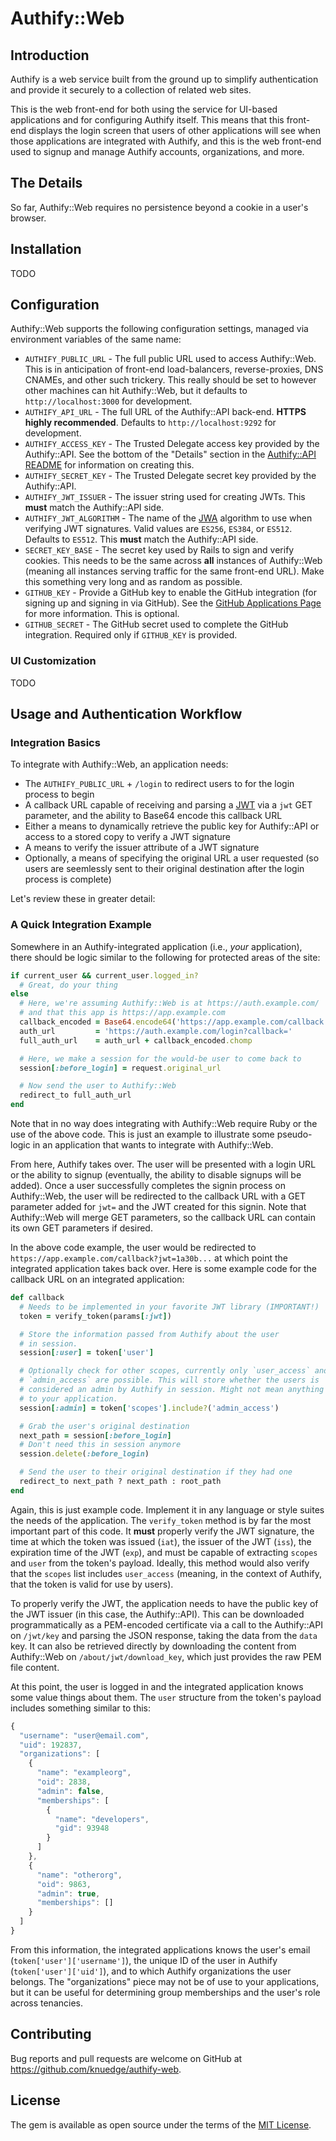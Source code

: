 # Authify::Web

## Introduction

Authify is a web service built from the ground up to simplify authentication and provide it securely to a collection of related web sites.

This is the web front-end for both using the service for UI-based applications and for configuring Authify itself. This means that this front-end displays the login screen that users of other applications will see when those applications are integrated with Authify, and this is the web front-end used to signup and manage Authify accounts, organizations, and more.

## The Details

So far, Authify::Web requires no persistence beyond a cookie in a user's browser.

## Installation

TODO

## Configuration

Authify::Web supports the following configuration settings, managed via environment variables of the same name:

* `AUTHIFY_PUBLIC_URL` - The full public URL used to access Authify::Web. This is in anticipation of front-end load-balancers, reverse-proxies, DNS CNAMEs, and other such trickery. This really should be set to however other machines can hit Authify::Web, but it defaults to `http://localhost:3000` for development.
* `AUTHIFY_API_URL` - The full URL of the Authify::API back-end. **HTTPS highly recommended**. Defaults to `http://localhost:9292` for development.
* `AUTHIFY_ACCESS_KEY` - The Trusted Delegate access key provided by the Authify::API. See the bottom of the "Details" section in the [Authify::API README](https://github.com/knuedge/authify-api#the-details) for information on creating this.
* `AUTHIFY_SECRET_KEY` - The Trusted Delegate secret key provided by the Authify::API.
* `AUTHIFY_JWT_ISSUER` - The issuer string used for creating JWTs. This **must** match the Authify::API side.
* `AUTHIFY_JWT_ALGORITHM` - The name of the [JWA](https://tools.ietf.org/html/draft-ietf-jose-json-web-algorithms-40) algorithm to use when verifying JWT signatures. Valid values are `ES256`, `ES384`, or `ES512`. Defaults to `ES512`. This **must** match the Authify::API side.
* `SECRET_KEY_BASE` - The secret key used by Rails to sign and verify cookies. This needs to be the same across **all** instances of Authify::Web (meaning all instances serving traffic for the same front-end URL). Make this something very long and as random as possible.
* `GITHUB_KEY` - Provide a GitHub key to enable the GitHub integration (for signing up and signing in via GitHub). See the [GitHub Applications Page](https://github.com/settings/applications) for more information. This is optional.
* `GITHUB_SECRET` - The GitHub secret used to complete the GitHub integration. Required only if `GITHUB_KEY` is provided.

### UI Customization

TODO

## Usage and Authentication Workflow

### Integration Basics

To integrate with Authify::Web, an application needs:

* The `AUTHIFY_PUBLIC_URL` + `/login` to redirect users to for the login process to begin
* A callback URL capable of receiving and parsing a [JWT](https://en.wikipedia.org/wiki/JSON_Web_Token) via a `jwt` GET parameter, and the ability to Base64 encode this callback URL
* Either a means to dynamically retrieve the public key for Authify::API or access to a stored copy to verify a JWT signature
* A means to verify the issuer attribute of a JWT signature
* Optionally, a means of specifying the original URL a user requested (so users are seemlessly sent to their original destination after the login process is complete)

Let's review these in greater detail:

### A Quick Integration Example

Somewhere in an Authify-integrated application (i.e., _your_ application), there should be logic similar to the following for protected areas of the site:

```ruby
if current_user && current_user.logged_in?
  # Great, do your thing
else
  # Here, we're assuming Authify::Web is at https://auth.example.com/
  # and that this app is https://app.example.com
  callback_encoded = Base64.encode64('https://app.example.com/callback')
  auth_url         = 'https://auth.example.com/login?callback='
  full_auth_url    = auth_url + callback_encoded.chomp

  # Here, we make a session for the would-be user to come back to
  session[:before_login] = request.original_url

  # Now send the user to Authify::Web
  redirect_to full_auth_url
end
```

Note that in no way does integrating with Authify::Web require Ruby or the use of the above code. This is just an example to illustrate some pseudo-logic in an application that wants to integrate with Authify::Web.

From here, Authify takes over. The user will be presented with a login URL or the ability to signup (eventually, the ability to disable signups will be added). Once a user successfully completes the signin process on Authify::Web, the user will be redirected to the callback URL with a GET parameter added for `jwt=` and the JWT created for this signin. Note that Authify::Web will merge GET parameters, so the callback URL can contain its own GET parameters if desired.

In the above code example, the user would be redirected to `https://app.example.com/callback?jwt=1a30b...` at which point the integrated application takes back over. Here is some example code for the callback URL on an integrated application:

```ruby
def callback
  # Needs to be implemented in your favorite JWT library (IMPORTANT!)
  token = verify_token(params[:jwt])

  # Store the information passed from Authify about the user
  # in session.
  session[:user] = token['user']

  # Optionally check for other scopes, currently only `user_access` and
  # `admin_access` are possible. This will store whether the users is
  # considered an admin by Authify in session. Might not mean anything
  # to your application.
  session[:admin] = token['scopes'].include?('admin_access')

  # Grab the user's original destination
  next_path = session[:before_login]
  # Don't need this in session anymore
  session.delete(:before_login)

  # Send the user to their original destination if they had one
  redirect_to next_path ? next_path : root_path
end
```

Again, this is just example code. Implement it in any language or style suites the needs of the application. The `verify_token` method is by far the most important part of this code. It **must** properly verify the JWT signature, the time at which the token was issued (`iat`), the issuer of the JWT (`iss`), the expiration time of the JWT (`exp`), and must be capable of extracting `scopes` and `user` from the token's payload. Ideally, this method would also verify that the `scopes` list includes `user_access` (meaning, in the context of Authify, that the token is valid for use by users).

To properly verify the JWT, the application needs to have the public key of the JWT issuer (in this case, the Authify::API). This can be downloaded programmatically as a PEM-encoded certificate via a call to the Authify::API on `/jwt/key` and parsing the JSON response, taking the data from the `data` key. It can also be retrieved directly by downloading the content from Authify::Web on `/about/jwt/download_key`, which just provides the raw PEM file content.

At this point, the user is logged in and the integrated application knows some value things about them. The `user` structure from the token's payload includes something similar to this:

```javascript
{
  "username": "user@email.com",
  "uid": 192837,
  "organizations": [
    {
      "name": "exampleorg",
      "oid": 2838,
      "admin": false,
      "memberships": [
        {
          "name": "developers",
          "gid": 93948
        }
      ]
    },
    {
      "name": "otherorg",
      "oid": 9863,
      "admin": true,
      "memberships": []
    }
  ]
}
```

From this information, the integrated applications knows the user's email (`token['user']['username']`), the unique ID of the user in Authify (`token['user']['uid']`), and to which Authify organizations the user belongs. The "organizations" piece may not be of use to your applications, but it can be useful for determining group memberships and the user's role across tenancies.

## Contributing

Bug reports and pull requests are welcome on GitHub at https://github.com/knuedge/authify-web.

## License

The gem is available as open source under the terms of the [MIT License](http://opensource.org/licenses/MIT).

